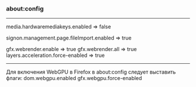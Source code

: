 ### about:config

___

media.hardwaremediakeys.enabled 			=> false

signon.management.page.fileImport.enabled	=> true

gfx.webrender.enable						=> true
gfx.webrender.all							=> true
layers.acceleration.force-enabled			=> true

___

Для включения WebGPU в Firefox в about:config
следует выставить флаги:
dom.webgpu.enabled
gfx.webgpu.force-enabled